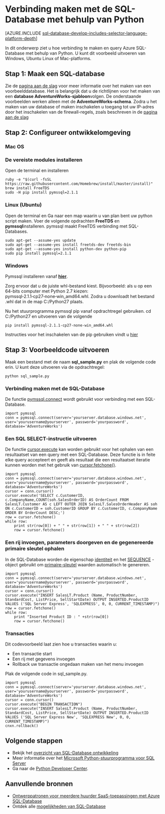 <properties
    pageTitle="Verbinding maken met de SQL-Database met behulp van Python | Microsoft Azure"
    description="Geeft een voorbeeld van Python code die kunt u verbinding maken met Azure SQL-Database."
    services="sql-database"
    documentationCenter=""
    authors="meet-bhagdev"
    manager="jhubbard"
    editor=""/>


<tags
    ms.service="sql-database"
    ms.workload="drivers"
    ms.tgt_pltfrm="na"
    ms.devlang="python"
    ms.topic="article"
    ms.date="10/05/2016"
    ms.author="meetb"/>


# <a name="connect-to-sql-database-by-using-python"></a>Verbinding maken met de SQL-Database met behulp van Python


[AZURE.INCLUDE [sql-database-develop-includes-selector-language-platform-depth](../../includes/sql-database-develop-includes-selector-language-platform-depth.md)] 


In dit onderwerp ziet u hoe verbinding te maken en query Azure SQL-Database met behulp van Python. U kunt dit voorbeeld uitvoeren van Windows, Ubuntu Linux of Mac-platforms.


## <a name="step-1-create-a-sql-database"></a>Stap 1: Maak een SQL-database

Zie de [pagina aan de slag](sql-database-get-started.md) voor meer informatie over het maken van een voorbeelddatabase.  Het is belangrijk dat u de richtlijnen voor het maken van een **database AdventureWorks-sjabloon**volgen. De onderstaande voorbeelden werken alleen met de **AdventureWorks-schema**. Zodra u het maken van uw database of maken inschakelen u toegang tot uw IP-adres door het inschakelen van de firewall-regels, zoals beschreven in de [pagina aan de slag](sql-database-get-started.md)

## <a name="step-2-configure-development-environment"></a>Stap 2: Configureer ontwikkelomgeving

### <a name="mac-os"></a>**Mac OS**   
### <a name="install-the-required-modules"></a>De vereiste modules installeren
Open de terminal en installeren

    ruby -e "$(curl -fsSL https://raw.githubusercontent.com/Homebrew/install/master/install)"
    brew install FreeTDS
    sudo -H pip install pymssql=2.1.1

### <a name="linux-ubuntu"></a>**Linux (Ubuntu)**

Open de terminal en Ga naar een map waarin u van plan bent uw python script maken. Voer de volgende opdrachten **FreeTDS** en **pymssql**installeren. pymssql maakt FreeTDS verbinding met SQL-Databases.

    sudo apt-get --assume-yes update
    sudo apt-get --assume-yes install freetds-dev freetds-bin
    sudo apt-get --assume-yes install python-dev python-pip
    sudo pip install pymssql=2.1.1
    
### <a name="windows"></a>**Windows**

Pymssql installeren vanaf [**hier**](http://www.lfd.uci.edu/~gohlke/pythonlibs/#pymssql). 

Zorg ervoor dat u de juiste whl-bestand kiest. Bijvoorbeeld: als u op een 64-bits computer met Python 2.7 kiezen: pymssql‑2.1.1‑cp27‑none‑win_amd64.whl. Zodra u downloadt het bestand .whl dat in de map C:/Python27 plaats.

Nu het stuurprogramma pymssql pip vanaf opdrachtregel gebruiken. cd C:/Python27 en uitvoeren van de volgende
    
    pip install pymssql‑2.1.1‑cp27‑none‑win_amd64.whl

Instructies voor het inschakelen van de pip gebruiken vindt u [hier](http://stackoverflow.com/questions/4750806/how-to-install-pip-on-windows)

## <a name="step-3-run-sample-code"></a>Stap 3: Voorbeeldcode uitvoeren

Maak een bestand met de naam **sql_sample.py** en plak de volgende code erin. U kunt deze uitvoeren via de opdrachtregel:
    
    python sql_sample.py

### <a name="connect-to-your-sql-database"></a>Verbinding maken met de SQL-Database

De functie [pymssql.connect](http://pymssql.org/en/latest/ref/pymssql.html) wordt gebruikt voor verbinding met een SQL-Database.

    import pymssql
    conn = pymssql.connect(server='yourserver.database.windows.net', user='yourusername@yourserver', password='yourpassword', database='AdventureWorks')


### <a name="execute-an-sql-select-statement"></a>Een SQL SELECT-instructie uitvoeren

De functie [cursor.execute](http://pymssql.org/en/latest/ref/pymssql.html#pymssql.Cursor.execute) kan worden gebruikt voor het ophalen van een resultaatset van een query met een SQL-Database. Deze functie is in feite elke query accepteert en geeft als resultaat die een resultaatset iteratie kunnen worden met het gebruik van [cursor.fetchone()](http://pymssql.org/en/latest/ref/pymssql.html#pymssql.Cursor.fetchone).


    import pymssql
    conn = pymssql.connect(server='yourserver.database.windows.net', user='yourusername@yourserver', password='yourpassword', database='AdventureWorks')
    cursor = conn.cursor()
    cursor.execute('SELECT c.CustomerID, c.CompanyName,COUNT(soh.SalesOrderID) AS OrderCount FROM SalesLT.Customer AS c LEFT OUTER JOIN SalesLT.SalesOrderHeader AS soh ON c.CustomerID = soh.CustomerID GROUP BY c.CustomerID, c.CompanyName ORDER BY OrderCount DESC;')
    row = cursor.fetchone()
    while row:
        print str(row[0]) + " " + str(row[1]) + " " + str(row[2])   
        row = cursor.fetchone()


### <a name="insert-a-row-pass-parameters-and-retrieve-the-generated-primary-key"></a>Een rij invoegen, parameters doorgeven en de gegenereerde primaire sleutel ophalen

In de SQL-Database worden de eigenschap [identiteit](https://msdn.microsoft.com/library/ms186775.aspx) en het [SEQUENCE](https://msdn.microsoft.com/library/ff878058.aspx) -object gebruikt om [primaire-sleutel](https://msdn.microsoft.com/library/ms179610.aspx) waarden automatisch te genereren. 


    import pymssql
    conn = pymssql.connect(server='yourserver.database.windows.net', user='yourusername@yourserver', password='yourpassword', database='AdventureWorks')
    cursor = conn.cursor()
    cursor.execute("INSERT SalesLT.Product (Name, ProductNumber, StandardCost, ListPrice, SellStartDate) OUTPUT INSERTED.ProductID VALUES ('SQL Server Express', 'SQLEXPRESS', 0, 0, CURRENT_TIMESTAMP)")
    row = cursor.fetchone()
    while row:
        print "Inserted Product ID : " +str(row[0])
        row = cursor.fetchone()


### <a name="transactions"></a>Transacties


Dit codevoorbeeld laat zien hoe u transacties waarin u:

* Een transactie start
* Een rij met gegevens invoegen
* Rollback uw transactie ongedaan maken van het menu invoegen 

Plak de volgende code in sql_sample.py.
    
    import pymssql
    conn = pymssql.connect(server='yourserver.database.windows.net', user='yourusername@yourserver', password='yourpassword', database='AdventureWorks')
    cursor = conn.cursor()
    cursor.execute("BEGIN TRANSACTION")
    cursor.execute("INSERT SalesLT.Product (Name, ProductNumber, StandardCost, ListPrice, SellStartDate) OUTPUT INSERTED.ProductID VALUES ('SQL Server Express New', 'SQLEXPRESS New', 0, 0, CURRENT_TIMESTAMP)")
    cnxn.rollback()

## <a name="next-steps"></a>Volgende stappen

* Bekijk het [overzicht van SQL-Database ontwikkeling](sql-database-develop-overview.md)
* Meer informatie over het [Microsoft Python-stuurprogramma voor SQL Server](https://msdn.microsoft.com/library/mt652092.aspx)
* Ga naar de [Python Developer Center](/develop/python/).

## <a name="additional-resources"></a>Aanvullende bronnen 

* [Ontwerppatronen voor meerdere huurder SaaS-toepassingen met Azure SQL-Database](sql-database-design-patterns-multi-tenancy-saas-applications.md)
* Ontdek alle [mogelijkheden van SQL-Database](https://azure.microsoft.com/services/sql-database/)
